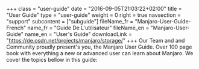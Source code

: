 +++
class = "user-guide"
date = "2016-09-05T21:03:22+02:00"
title = "User Guide"
type = "user-guide"
weight = 0
right = true
navsection = "support"
subcontent = ["subguide"]
fileName_fr = "Manjaro-User-Guide-French"
name_fr = "Guide De L'utilisateur"
fileName_en = "Manjaro-User-Guide"
name_en = "User's Guide"
downloadLink = "https://de.osdn.net/projects/manjaro/storage/"
+++
Our Team and and Community proudly present's you, the Manjaro User Guide. Over 100 page book with everything a new or advanced user can learn about Manjaro. We cover the topics bellow in this guide:
